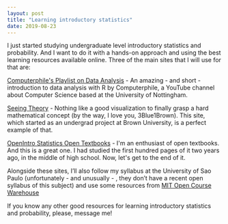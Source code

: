 ```yaml
--- 
layout: post
title: "Learning introductory statistics"
date: 2019-08-23
---
```


I just started studying undergraduate level introductory statistics and probability. And I want to do it with a hands-on approach and using the best learning resources available online. Three of the main sites that I will use for that are: 

[Computerphile's Playlist on Data Analysis](https://www.youtube.com/playlist?list=PLzH6n4zXuckpfMu_4Ff8E7Z1behQks5ba) -
An amazing - and short - introduction to data analysis with R by Computerphile, a YouTube channel about Computer Science based at the University of Nottingham.

[Seeing Theory](https://seeing-theory.brown.edu/) - 
Nothing like a good visualization to finally grasp a hard mathematical concept (by the way, I love you, 3Blue1Brown). This site, which started as an undergrad project at Brown University, is a perfect example of that. 

[OpenIntro Statistics Open Textbooks](https://www.openintro.org/) -
I'm an enthusiast of open textbooks. And this is a great one. I had studied the first hundred pages of it two years ago, in the middle of high school. Now, let's get to the end of it. 

Alongside these sites, I’ll also follow my syllabus at the University of Sao Paulo (unfortunately - and unusually - , they don’t have a recent open syllabus of this subject) and use some resources from [MIT Open Course Warehouse](https://ocw.mit.edu/courses/mathematics/18-05-introduction-to-probability-and-statistics-spring-2014/index.htm) 

If you know any other good resources for learning introductory statistics and probability, please, message me!
